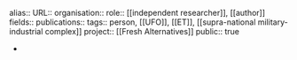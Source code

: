 alias::
URL::
organisation::
role:: [[independent researcher]], [[author]] 
fields:: 
publications:: 
tags:: person, [[UFO]], [[ET]], [[supra-national military-industrial complex]] 
project:: [[Fresh Alternatives]] 
public:: true

-